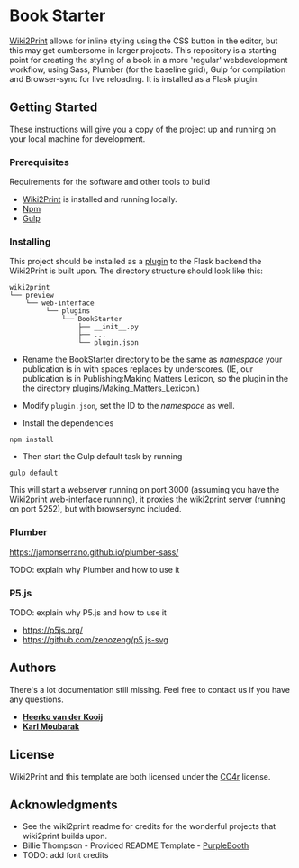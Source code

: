 # Book Starter

[Wiki2Print](https://github.com/hackersanddesigners/wiki2print) allows for inline styling using the CSS button in the editor, but this may get cumbersome in larger projects. This repository is a starting point for creating the styling of a book in a more 'regular' webdevelopment workflow, using Sass, Plumber (for the baseline grid), Gulp for compilation and Browser-sync for live reloading. It is installed as a Flask plugin.

## Getting Started

These instructions will give you a copy of the project up and running on your local machine for development.

### Prerequisites

Requirements for the software and other tools to build
- [Wiki2Print](https://github.com/hackersanddesigners/wiki2print) is installed and running locally.
- [Npm](https://www.npmjs.com/)
- [Gulp](https://gulpjs.com/)

### Installing
This project should be installed as a [plugin](https://pypi.org/project/Flask-Plugin/) to the Flask backend the Wiki2Print is built upon. 
The directory structure should look like this:

```
wiki2print
└── preview
    └── web-interface
         └── plugins
             └── BookStarter
                 ├── __init__.py
                 ├── ...
                 └── plugin.json
```

- Rename the BookStarter directory to be the same as _namespace_ your publication is in with spaces replaces by underscores. (IE, our publication is in Publishing:Making Matters Lexicon, so the plugin in the the directory plugins/Making_Matters_Lexicon.)

- Modify `plugin.json`, set the ID to the _namespace_ as well.

- Install the dependencies
```
npm install
```

- Then start the Gulp default task by running
```
gulp default
```

This will start a webserver running on port 3000 (assuming you have the Wiki2print web-interface running), it proxies the wiki2print server (running on port 5252), but with browsersync included.

### Plumber

https://jamonserrano.github.io/plumber-sass/

TODO: explain why Plumber and how to use it 

### P5.js

TODO: explain why P5.js and how to use it 

- https://p5js.org/
- https://github.com/zenozeng/p5.js-svg


## Authors

There's a lot documentation still missing. Feel free to contact us if you have any questions.
  * **[Heerko van der Kooij](heerko@hackersanddesigners.nl)**
  * **[Karl Moubarak](karl@hackersanddesigners.nl)**

## License
Wiki2Print and this template are both licensed under the [CC4r](https://constantvzw.org/wefts/cc4r.en.html) license.

## Acknowledgments  
  - See the wiki2print readme for credits for the wonderful projects that wiki2print builds upon. 
  - Billie Thompson - Provided README Template - [PurpleBooth](https://github.com/PurpleBooth)
  - TODO: add font credits